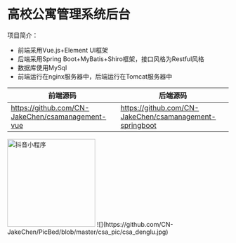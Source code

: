 # 高校公寓管理系统后台


项目简介：
- 前端采用Vue.js+Element UI框架
- 后端采用Spring Boot+MyBatis+Shiro框架，接口风格为Restful风格
- 数据库使用MySql
- 前端运行在nginx服务器中，后端运行在Tomcat服务器中

|  前端源码   | 后端源码   |
| ------------ |  ------------ |
| https://github.com/CN-JakeChen/csamanagement-vue  | https://github.com/CN-JakeChen/csamanagement-springboot  |

<img src="https://jakechen.top/wp-content/uploads/2020/07/csa_denglu.jpg" width="200" height="200" alt="抖音小程序"/>
![](https://github.com/CN-JakeChen/PicBed/blob/master/csa_pic/csa_denglu.jpg)


